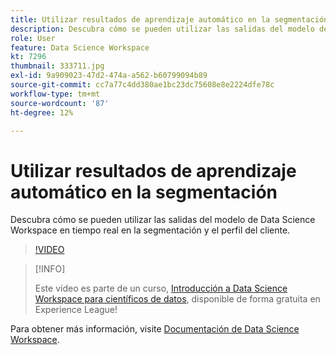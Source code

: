 ```yaml
---
title: Utilizar resultados de aprendizaje automático en la segmentación
description: Descubra cómo se pueden utilizar las salidas del modelo de Data Science Workspace en tiempo real en la segmentación y el perfil del cliente.
role: User
feature: Data Science Workspace
kt: 7296
thumbnail: 333711.jpg
exl-id: 9a909023-47d2-474a-a562-b60799094b89
source-git-commit: cc7a77c4dd380ae1bc23dc75608e8e2224dfe78c
workflow-type: tm+mt
source-wordcount: '87'
ht-degree: 12%

---
```


# Utilizar resultados de aprendizaje automático en la segmentación

Descubra cómo se pueden utilizar las salidas del modelo de Data Science Workspace en tiempo real en la segmentación y el perfil del cliente.

>[!VIDEO](https://video.tv.adobe.com/v/333711)

>[!INFO]
>
> Este vídeo es parte de un curso, [Introducción a Data Science Workspace para científicos de datos](https://experienceleague.adobe.com/?recommended=ExperiencePlatform-U-1-2021.1.dsw), disponible de forma gratuita en Experience League!

Para obtener más información, visite [Documentación de Data Science Workspace](https://experienceleague.adobe.com/docs/experience-platform/data-science-workspace/home.html?lang=es).
